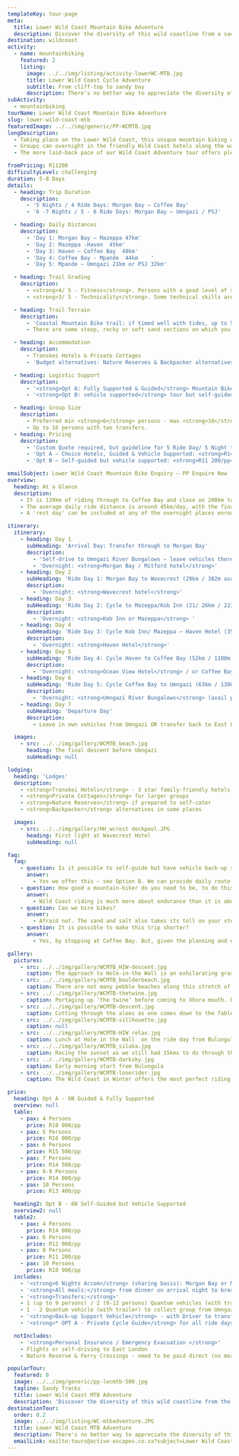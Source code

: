 ```yaml
---
templateKey: tour-page
meta:
  title: Lower Wild Coast Mountain Bike Adventure
  description: Discover the diversity of this wild coastline from a saddle. Following the route of the Imana Wild Ride, our guided &/or vehicle supported tours offer more days to do the distance, and soak up the vibe along the way.
destination: wildcoast
activity:
  - name: mountainbiking
    featured: 2
    listing:
      image: ../../img/listing/activity-lowerWC-MTB.jpg
      title: Lower Wild Coast Cycle Adventure
      subtitle: From cliff-top to sandy bay
      description: There's no better way to appreciate the diversity of this wild coastline than from the vantage of your saddle, as you wind your way from cliff-top to sandy bay, across grassy plateau and up forested tracks, passing friendly villages along the way. Following the popular route of the Imana Wild Ride, our supported tours offer more days to do the distance, making it as much a holiday with friends as an Epic MTB adventure.
subActivity:
  - mountainbiking
tourName: Lower Wild Coast Mountain Bike Adventure
slug: lower-wild-coast-mtb
featuredImage: ../../img/generic/PP-WCMTB.jpg
longDescription:
  - Taking place on the Lower Wild Coast, this unique mountain biking destination was placed on the map by the famous Imana Wild Ride.  Our tour follows more or less the same route as the Wild Ride but takes things at a more relaxed tempo.  The full tour begins in Morgan Bay and follows the rugged coastline north, to finish in Coffee Bay (4 Ride Days) or through to Umngazi / Port St. Johns (6 Ride Days).
  - Groups can overnight in the friendly Wild Coast hotels along the way, or chose a mix of accommodation - from nature reserves, hotels, vibey eco-lodges and private cottages – offering a kaleidoscope of wild coast flavours along the way.
  - The more laid-back pace of our Wild Coast Adventure tour offers plenty of time for swims, chats to the locals and photos along the way, so is aimed at social groups with a good level of mountain biking fitness and adventurous spirits, looking for a cycle tour on the wild side.

fromPricing: R11200
difficultyLevel: challenging
duration: 5-8 Days
details:
  - heading: Trip Duration
    description:
      - '5 Nights / 4 Ride Days: Morgan Bay – Coffee Bay'
      - '6 -7 Nights / 5 - 6 Ride Days: Morgan Bay – Umngazi / PSJ'

  - heading: Daily Distances
    description:
      - 'Day 1: Morgan Bay – Mazeppa 47km'
      - 'Day 2: Mazeppa -Haven  45km'
      - 'Day 3: Haven – Coffee Bay  48km'
      - 'Day 4: Coffee Bay - Mpande  44km    '
      - 'Day 5: Mpande – Umngazi 21km or PSJ 32km'

  - heading: Trail Grading
    description:
      - <strong>4/ 5 - Fitness</strong>. Persons with a good level of strength, fitness and an adventurous mindset enjoy this tour most. Endurance counts far more than speed on this type of tour, where a fair amount of time can be spent portaging and getting on and off your bike. Riding on the Wild Coast is about time in (and out of) the saddle.
      - <strong>3/ 5 - Technicality</strong>. Some technical skills are useful to be able to stay on your bike through soft sand and rutted paths. However, pushing & portaging sections is always an option and in many instances, a necessity.

  - heading: Trail Terrain
    description:
      - 'Coastal Mountain Bike trail: if timed well with tides, up to 50% beach riding, otherwise primarily cattle and fishermen paths, 4x4 tracks and small sections of district road.'
      - There are some steep, rocky or soft sand sections on which you will have to push or portage your bike, as well as river crossings to keep things interesting.

  - heading: Accommodation
    description:
      - Transkei Hotels & Private Cottages
      - 'Budget alternatives: Nature Reserves & Backpacker alternatives on some nights depending on route/days'

  - heading: Logistic Support
    description:
      - '<strong>Opt A: Fully Supported & Guided</strong> Mountain Bike Tour: 2 x Guides, all meals & daily back-up vehicle and luggage transfers.'
      - '<strong>Opt B: vehicle supported</strong> tour but self-guided.'

  - heading: Group Size
    description:
      - Preferred min <strong>6</strong> persons - max <strong>10</strong> for a single transfer vehicle
      - Up to 16 persons with two transfers.
  - heading: Pricing
    description:
      - 'Custom Quote required, but guideline for 5 Ride Day/ 5 Night trip, based on 8 Persons:'
      - 'Opt A – Choice Hotels, Guided & Vehicle Supported: <strong>R14 000/pp</strong>'
      - 'Opt B – Self-guided but vehicle supported: <strong>R11 200/pp</strong>'

emailSubject: Lower Wild Coast Mountain Bike Enquiry – PP Enquire Now
overview:
  heading: At a Glance
  description:
    - It is 139km of riding through to Coffee Bay and close on 200km to Umngazi from our starting point in Morgan Bay. The standard tour will cover the full distance over 5 days of riding with the last long day of the Imana Wild Ride being split over two days.
    - The average daily ride distance is around 45km/day, with the final day being just 21km through to Umngazi River Bungalows. However, for less fit groups we can also do the full route over 6 ride days - overnighting at both Dwesa and Bulungula as opposed to 1 night at the Haven.
    - A 'rest day' can be included at any of the overnight places enroute, which allows one to make this as much a holiday as a journey.

itinerary:
  itinerary:
    - heading: Day 1
      subHeading: 'Arrival Day: Transfer through to Morgan Bay'
      description:
        - 'Self-drive to Umngazi River Bungalows – leave vehicles there & get transfer through to Morgan Bay OR get pick-up from EL airport'
        - 'Overnight: <strong>Morgan Bay / Mitford hotel</strong>'
    - heading: Day 2
      subHeading: 'Ride Day 1: Morgan Bay to Wavecrest (29km / 382m ascent)'
      description:
        - 'Overnight: <strong>Wavecrest hotel</strong>'
    - heading: Day 3
      subHeading: 'Ride Day 2: Cycle to Mazeppa/Kob Inn (21/ 26km / 223m ascent)'
      description:
        - 'Overnight: <strong>Kob Inn or Mazeppa</strong> '
    - heading: Day 4
      subHeading: 'Ride Day 3: Cycle Kob Inn/ Mazeppa – Haven Hotel (35km / 290m ascent)'
      description:
        - 'Overnight: <strong>Haven Hotel</strong>'
    - heading: Day 5
      subHeading: 'Ride Day 4: Cycle Haven to Coffee Bay (52km / 1100m ascent)'
      description:
        - 'Overnight: <strong>Ocean View Hotel</strong> / or Coffee Bay Backpackers'
    - heading: Day 6
      subHeading: 'Ride Day 5: Cycle Coffee Bay to Umngazi (63km / 1300m ascent)'
      description:
        - 'Overnight: <strong>Umngazi River Bungalows</strong> (avail permitting)'
    - heading: Day 7
      subHeading: 'Departure Day'
      description:
        - Leave in own vehicles from Umngazi OR transfer back to East London or Morgan Bay.

  images:
    - src: ../../img/gallery/WCMTB_beach.jpg
      heading: The final descent before Umngazi
      subHeading: null

lodging:
  heading: 'Lodges'
  description:
    - <strong>Transkei Hotels</strong> - 3 star family-friendly hotels
    - <strong>Private Cottages</strong> for larger groups
    - <strong>Nature Reserves</strong> if prepared to self-cater
    - <strong>Backpacker</strong> alternatives in some places

  images:
    - src: ../../img/gallery/HH_wcrest deckpool.JPG
      heading: First light at Wavecrest Hotel
      subHeading: null

faq:
  faq:
    - question: Is it possible to self-guide but have vehicle back-up support?
      answer:
        - Yes we offer this – see Option B. We can provide daily route guidelines and a gps route, though the best route is always determined by the tide and weather conditions on the day. Our support vehicle can really only carry luggage from lodge to lodge, so out on the trail you are on your own – but that is the true spirit of the adventure .
    - question: How good a mountain-biker do you need to be, to do this tour?
      answer:
        - Wild Coast riding is much more about endurance than it is about speed and skills. Skills help of course, to stay on your bike longer as you navigate the fisherman paths or negotiate some soft sand, but overall – it’s about time in the saddle, and a good amount of ‘vasbyt’ when the going gets tough. A 40km day on the Wild Coast is a full day on the trail so you’ll be grateful for the  shorter / half-days…for this is a journey not a race.
    - question: Can we hire bikes?
      answer:
        - Afraid not. The sand and salt also takes its toll on your steed, so if you have the luxury of a ‘B’ bike…but still in good working order, bring the ‘B’ bike. You will need to bring your bike-specific spares and if going without a guide, have at least someone in your group who has some idea about running trail repairs.
    - question: It is possible to make this trip shorter?
      answer:
        - Yes, by stopping at Coffee Bay. But, given the planning and effort involved in a Wild Coast MTB Adventure, you wouldn’t want to make it any shorter than four days.

gallery:
  pictures:
    - src: ../../img/gallery/WCMTB_HIW-descent.jpg
      caption: The approach to Hole-in-the Wall is an exhilarating grassy green roller-coasting descent
    - src: ../../img/gallery/WCMTB_boulderbeach.jpg
      caption: There are not many pebble beaches along this stretch of Wild Coastline, but they will, more than likely necessitate a hike-a-bike.
    - src: ../../img/gallery/WCMTB-thetwine.jpg
      caption: Portaging up ‘the twine’ before coming to Xhora mouth. Lower Wild Coast MTB Adventure
    - src: ../../img/gallery/WCMTB-descent.jpg
      caption: Cutting through the aloes as one comes down to the fabled Hole in the Wall
    - src: ../../img/gallery/WCMTB-sillhouette.jpg
      caption: null
    - src: ../../img/gallery/WCMTB-HIW relax.jpg
      caption: Lunch at Hole in the Wall  on the ride day from Bulungula to Coffee Bay.
    - src: ../../img/gallery/WCMTB_silaka.jpg
      caption: Racing the sunset as we still had 15kms to do through the beautiful, but wild, Silaka Nature Reserve – last day of the Wild Coast Adventure trip.
    - src: ../../img/gallery/WCMTB-darksky.jpg
      caption: Early morning start from Bulungula
    - src: ../../img/gallery/WCMTB-lonerider.jpg
      caption: The Wild Coast in Winter offers the most perfect riding days.

price:
  heading: Opt A - 6N Guided & Fully Supported
  overview: null
  table:
    - pax: 4 Persons
      price: R18 000/pp
    - pax: 5 Persons
      price: R16 000/pp
    - pax: 6 Persons
      price: R15 500/pp
    - pax: 7 Persons
      price: R14 500/pp
    - pax: 8-9 Persons
      price: R14 000/pp
    - pax: 10 Persons
      price: R13 400/pp

  heading2: Opt B - 6N Self-Guided but Vehicle Supported
  overview2: null
  table2:
    - pax: 4 Persons
      price: R14 000/pp
    - pax: 6 Persons
      price: R12 000/pp
    - pax: 8 Persons
      price: R11 200/pp
    - pax: 10 Persons
      price: R10 900/pp
  includes:
    - '<strong>6 Nights Accom</strong> (sharing basis): Morgan Bay or Mitford Hotel, Wavecrest hotel, Kob Inn or Mazeppa Hotel, Haven Hotel, Ocean View Hotel - Coffee Bay, Umngazi Bungalows (costed on garden units) - availability permitting'
    - '<strong>All meals:</strong> from dinner on arrival night to breakfast on final day.'
    - '<strong>Transfers:</strong>'
    - 1 (up to 9 persons) / 2 (9-12 persons) Quantum vehicles (with trailer)  to collect group from East London Airport – transfer to Morgan Bay
    - 1 - 2 Quantum vehicle (with trailer) to collect group from Umngazi & transfer either to Durban (King Shaka) or East London airport
    - '<strong>Back-up Support Vehicle</strong> - with Driver to transfer luggage from hotel to hotel each day & will be able to assist in case of serious emergency (4x4 acces roads permitting)'
    - '<strong>* OPT A - Private Cycle Guide</strong> for all ride days'

  notIncludes:
    - '<strong>Personal Insurance / Emergency Evacuation </strong>'
    - Flights or self-driving to East London
    - Nature Reserve & Ferry Crossings - need to be paid direct (no more than R200/pp)

popularTour:
  featured: 0
  image: ../../img/generic/pp-lwcmtb-500.jpg
  tagline: Sandy Tracks
  title: Lower Wild Coast MTB Adventure
  description: 'Discover the diversity of this wild coastline from the vantage of your saddle, winding your way from cliff-top to sandy bay, across grassy plateau and along forested track. Our supported tour follows the route of Imana, but over more days with lower daily mileages'
destinationTour:
  order: 0.2
  image: ../../img/listing/WC-mtbadventure.JPG
  title: Lower Wild Coast MTB Adventure
  description: There's no better way to appreciate the diversity of this wild coastline than from the vantage of your saddle, as you wind your way from cliff-top to sandy bay, across grassy plateau and up forested tracks, passing friendly villages along the way. Following the popular route of the Imana Wild Ride, our supported tours offer more days to do the distance, making it as much a holiday with friends as an Epic MTB adventure.
  emailLink: mailto:tours@active-escapes.co.za?subject=Lower Wild Coast MTB Adventure – Wild Coast Destination Listing
---
```

